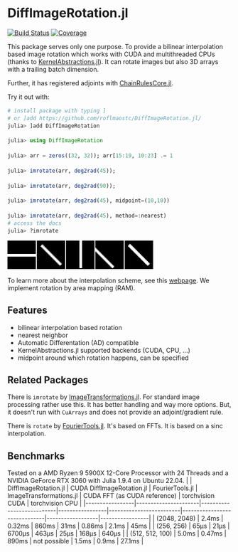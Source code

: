 # DiffImageRotation.jl

[![Build Status](https://github.com/roflmaostc/DiffImageRotation.jl/actions/workflows/CI.yml/badge.svg?branch=main)](https://github.com/roflmaostc/DiffImageRotation.jl/actions/workflows/CI.yml?query=branch%3Amain)
[![Coverage](https://codecov.io/gh/roflmaostc/DiffImageRotation.jl/branch/main/graph/badge.svg)](https://codecov.io/gh/roflmaostc/DiffImageRotation.jl) 

This package serves only one purpose.
To provide a bilinear interpolation based image rotation which works with CUDA and multithreaded CPUs
(thanks to [KernelAbstractions.jl](https://github.com/JuliaGPU/KernelAbstractions.jl)).
It can rotate images but also 3D arrays with a trailing batch dimension.

Further, it has registered adjoints with [ChainRulesCore.jl](https://github.com/JuliaDiff/ChainRulesCore.jl).

Try it out with:
```julia
# install package with typing ]
# or ]add https://github.com/roflmaostc/DiffImageRotation.jl/
julia> ]add DiffImageRotation 

julia> using DiffImageRotation

julia> arr = zeros((32, 32)); arr[15:19, 10:23] .= 1 

julia> imrotate(arr, deg2rad(45));

julia> imrotate(arr, deg2rad(90));

julia> imrotate(arr, deg2rad(45), midpoint=(10,10))

julia> imrotate(arr, deg2rad(45), method=:nearest)
# access the docs
julia> ?imrotate  
```

![](examples/example.png)

To learn more about the interpolation scheme, see this [webpage](http://www.leptonica.org/rotation.html). We implement rotation by area mapping (RAM).

## Features
* bilinear interpolation based rotation
* nearest neighbor
* Automatic Differentation (AD) compatible
* KernelAbstractions.jl supported backends (CUDA, CPU, ...)
* midpoint around which rotation happens, can be specified

## Related Packages
There is `imrotate` by [ImageTransformations.jl](https://github.com/JuliaImages/ImageTransformations.jl).
For standard image processing rather use this. It has better handling and way more options.
But, it doesn't run with `CuArrays` and does not provide an adjoint/gradient rule.

There is `rotate` by [FourierTools.jl](https://nanoimaging.de/FourierTools.jl/dev/rotate/).
It's based on FFTs. It is based on a sinc interpolation.


## Benchmarks
Tested on a AMD Ryzen 9 5900X 12-Core Processor with 24 Threads and a NVIDIA GeForce RTX 3060 with Julia 1.9.4 on Ubuntu 22.04.
|                 | DiffImageRotation.jl | CUDA DiffImageRotation.jl | FourierTools.jl | ImageTransformations.jl | CUDA FFT (as CUDA reference) | torchvision CUDA | torchvision CPU |
|-----------------|----------------------|---------------------------|-----------------|-------------------------|------------------------------|------------------|-----------------|
| (2048, 2048)    | 2.4ms                | 0.32ms                    | 860ms           | 31ms                    | 0.86ms                       | 2.1ms            | 45ms            |
| (256, 256)      | 65µs                 | 21µs                      | 6700µs          | 463µs                   | 25µs                         | 168µs            | 640µs           |
| (512, 512, 100) | 5.0ms                | 0.47ms                    | 890ms           | not possible            | 1.5ms                        | 0.9ms           | 27.1ms          |

